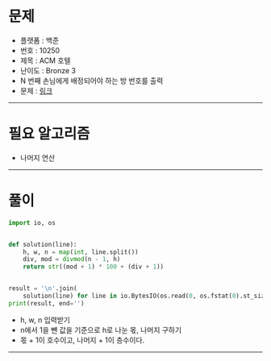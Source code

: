 # 문제
- 플랫폼 : 백준
- 번호 : 10250
- 제목 : ACM 호텔
- 난이도 : Bronze 3
- N 번째 손님에게 배정되어야 하는 방 번호를 출력
- 문제 : <a href="https://www.acmicpc.net/problem/10250" target="_blank">링크</a>

---

# 필요 알고리즘
- 나머지 연산

---

# 풀이

```python
import io, os


def solution(line):
    h, w, n = map(int, line.split())
    div, mod = divmod(n - 1, h)
    return str((mod + 1) * 100 + (div + 1))


result = '\n'.join(
    solution(line) for line in io.BytesIO(os.read(0, os.fstat(0).st_size)).read().decode().rstrip().split(sep='\n')[1:])
print(result, end='')
```
- h, w, n 입력받기
- n에서 1을 뺀 값을 기준으로 h로 나눈 몫, 나머지 구하기
- 몫 + 1이 호수이고, 나머지 + 1이 층수이다.

---
